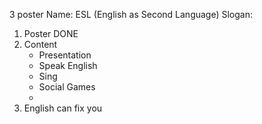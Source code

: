3 poster
Name: ESL (English as Second Language)
Slogan: 

1) Poster DONE
2) Content
	+ Presentation
	+ Speak English
	+ Sing 
	+ Social Games
	+ 
1) English can fix you 
